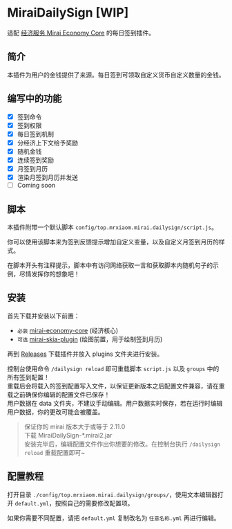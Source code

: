 # MiraiDailySign [WIP]

适配 [经济服务 Mirai Economy Core](https://github.com/cssxsh/mirai-economy-core) 的每日签到插件。

## 简介

本插件为用户的金钱提供了来源。每日签到可领取自定义货币自定义数量的金钱。

## 编写中的功能

* [x] 签到命令
* [x] 签到权限
* [x] 每日签到机制
* [x] 分经济上下文给予奖励
* [x] 随机金钱
* [x] 连续签到奖励
* [x] 月签到月历
* [x] 渲染月签到月历并发送
* [ ] Coming soon

## 脚本

本插件附带一个默认脚本 `config/top.mrxiaom.mirai.dailysign/script.js`。

你可以使用该脚本来为签到反馈提示增加自定义变量，以及自定义月签到月历的样式。

在脚本开头有注释提示，脚本中有访问网络获取一言和获取脚本内随机句子的示例，尽情发挥你的想象吧！

## 安装

首先下载并安装以下前置：
* `必装` [mirai-economy-core](https://github.com/cssxsh/mirai-economy-core/releases) (经济核心)
* `可选` [mirai-skia-plugin](https://github.com/cssxsh/mirai-skia-plugin/releases) (绘图前置，用于绘制签到月历)

再到 [Releases](https://github.com/MrXiaoM/MiraiDailySign/releases) 下载插件并放入 plugins 文件夹进行安装。

控制台使用命令 `/dailysign reload` 即可重载脚本 `script.js` 以及 `groups` 中的所有签到配置！  
重载后会将载入的签到配置写入文件，以保证更新版本之后配置文件兼容，请在重载之前确保你编辑的配置文件已保存！  
用户数据在 data 文件夹，不建议手动编辑。用户数据实时保存，若在运行时编辑用户数据，你的更改可能会被覆盖。

> 保证你的 mirai 版本大于或等于 2.11.0  
> 下载 MiraiDailySign-*.mirai2.jar  
> 安装完毕后，编辑配置文件作出你想要的修改。在控制台执行 `/dailysign reload` 重载配置即可~

## 配置教程

打开目录 `./config/top.mrxiaom.mirai.dailysign/groups/`，使用文本编辑器打开 `default.yml`，按照自己的需要修改配置项。

如果你需要不同配置，请把 `default.yml` 复制改名为 `任意名称.yml` 再进行编辑。

